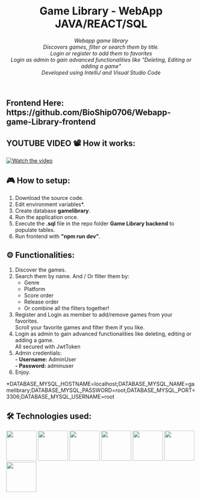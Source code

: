 <h1 align="center">Game Library - WebApp JAVA/REACT/SQL</h1> <p align="center"> <em>Webapp game library <br>Discovers games, filter or search them by title. <br>Login or register to add them to favorites<br> Login as admin to gain advanced functionalities like "Deleting, Editing or adding a game" <br>Developed using IntelliJ and Visual Studio Code</em> </p><br>

<h2>Frontend Here: https://github.com/BioShip0706/Webapp-game-Library-frontend
<br>
<h2>YOUTUBE VIDEO 📽️ How it works:</h2>

[![Watch the video](https://github.com/user-attachments/assets/aaaca383-4ace-4de6-aff4-5d38fddc8bd0)](https://youtu.be/Otk06qY8Xok?si=ewlQ17Y7GqqXZZae)







<h2>🎮 How to setup:</h2>
<ol>
    <li>Download the source code.</li>
    <li>Edit environment variables*.</li>
    <li>Create database <strong>gamelibrary</strong>.</li>
    <li>Run the application once.</li>
    <li>Execute the <strong>.sql</strong> file in the repo folder <strong>Game Library backend</strong> to populate tables.</li>
    <li>Run frontend with <strong>"npm run dev"</strong>.</li>
</ol>

<h2>⚙️ Functionalities:</h2>
<ol>
  <li>Discover the games.</li>
  <li>
    Search them by name. And / Or filter them by:
    <ul>
      <li>Genre</li>
      <li>Platform</li>
      <li>Score order</li>
      <li>Release order</li>
      <li>Or combine all the filters together!</li>
    </ul>
  </li>
  <li>
    Register and Login as member to add/remove games from your favorites.
    <br>Scroll your favorite games and filter them if you like.
  </li>
  <li>
    Login as admin to gain advanced functionalities like deleting, editing or adding a game.
     <br> All secured with JwtToken
  </li>
  <li>
    Admin credentials:<br>
    <strong>- Username:</strong> AdminUser<br>
    <strong>- Password:</strong> adminuser
  </li>
  <li>Enjoy.</li>
</ol>
*DATABASE_MYSQL_HOSTNAME=localhost;DATABASE_MYSQL_NAME=gamelibrary;DATABASE_MYSQL_PASSWORD=root;DATABASE_MYSQL_PORT=3306;DATABASE_MYSQL_USERNAME=root

  
<h2>🛠️ Technologies used:</h2> 
<p align="left">
  <img src="https://raw.githubusercontent.com/marwin1991/profile-technology-icons/refs/heads/main/icons/java.png"  width="80" height="80"/>
  <img src="https://raw.githubusercontent.com/marwin1991/profile-technology-icons/refs/heads/main/icons/spring_boot.png"  width="80" height="80"/>
  <img src="https://raw.githubusercontent.com/marwin1991/profile-technology-icons/refs/heads/main/icons/hibernate.png" width="80" height="80"></img>
  <img src="https://raw.githubusercontent.com/marwin1991/profile-technology-icons/refs/heads/main/icons/react.png" width="80" height="80"></img>
  <img src="https://raw.githubusercontent.com/marwin1991/profile-technology-icons/refs/heads/main/icons/javascript.png" width="80" height="80"></img>
  <img src="https://raw.githubusercontent.com/marwin1991/profile-technology-icons/refs/heads/main/icons/html.png" width="80" height="80"></img>
  <img src="https://raw.githubusercontent.com/marwin1991/profile-technology-icons/refs/heads/main/icons/css.png" width="80" height="80"></img>
</p>
